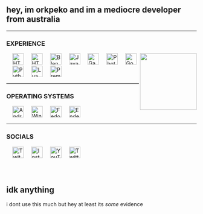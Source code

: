 <h2 align="left">hey, im orkpeko and im a mediocre developer from australia</h2>

---

### EXPERIENCE

<div align="left">
  <img align="right" height="150" src="https://c.tenor.com/42udpYSRRQgAAAAC/toro-inoue-doko-demo-issyo.gif6f2d697373796f2e676966"  />
  <img width="12" />
  <img src="https://cdn.simpleicons.org/aseprite/DDDDDE" height="30" alt="HTML5"  />
  <img width="12" />
  <img src="https://cdn.simpleicons.org/html5/E34F26" height="30" alt="HTML5"  />
  <img width="12" />
  <img src="https://cdn.simpleicons.org/blender/F5792A" height="30" alt="Blender"  />
  <img width="12" />
  <img src="https://cdn.simpleicons.org/javascript/F7DF1E" height="30" alt="Javascript"  />
  <img width="12" />
  <img src="https://skillicons.dev/icons?i=gamemakerstudio" height="30" alt="GameMaker Studio"  />
  <img width="12" />
  <img src="https://cdn.simpleicons.org/adobephotoshop/31A8FF" height="30" alt="Photoshop (can they stop removing icons pleasee)"  />
  <img width="12" />
  <img src="https://cdn.simpleicons.org/godotengine/478CBF" height="30" alt="Godot"  />
  <img width="12" />
  <img src="https://cdn.simpleicons.org/python/3776AB" height="30" alt="Python"  />
  <img width="12" />
  <img src="https://cdn.simpleicons.org/lua/2C2D72" height="30" alt="Lua"  />
  <img width="12" />
  <img src="https://cdn.simpleicons.org/adobepremierepro/9999FF" height="30" alt="Premiere Pro (grahhhh)"  />
</div>

---

### OPERATING SYSTEMS

<div align="left">
  <img width="12" />
  <img src="https://cdn.simpleicons.org/android/3DDC84" height="30" alt="Android"  />
  <img width="12" />
  <img src="https://skillicons.dev/icons?i=windows" height="30" alt="Windows 10"  />
  <img width="12" />
  <img src="https://cdn.simpleicons.org/fedora/51A2DA" height="30" alt="Fedora"  />
  <img width="12" />
  <img src="https://cdn.simpleicons.org/endeavouros/7F7FFF" height="30" alt="EndeavourOS"  />
  
</div>

---

### SOCIALS

<div align="left">
  <img width="12" />
  <a href="https://twitch.tv/orkpeko"><img src="https://cdn.simpleicons.org/twitch/9146FF" height="30" alt="Twitch"  /></a>
  <img width="12" />
  <a href="https://instagram.com/orkpeko"><img src="https://cdn.simpleicons.org/instagram/E4405F" height="30" alt="Instagram"  /></a>
  <img width="12" />
  <a href="https://youtube.com/orkpeko"><img src="https://cdn.simpleicons.org/youtube/FF0000" height="30" alt="YouTube"  /></a>
  <img width="12" />
  <a href="https://x.com/orkpeko"><img src="https://cdn.simpleicons.org/X/000000" height="30" alt="Twitter (X)"  /></a>
</div>

###

<br clear="both">

###
idk anything
-----
i dont use this much but hey at least its *some* evidence 

